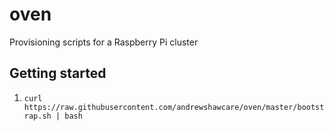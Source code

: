 # oven
Provisioning scripts for a Raspberry Pi cluster

## Getting started
1. `curl https://raw.githubusercontent.com/andrewshawcare/oven/master/bootstrap.sh | bash`
